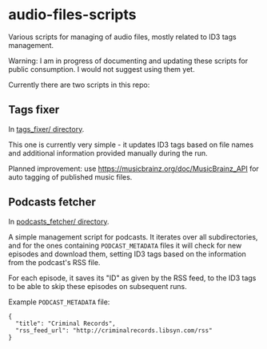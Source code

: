 # audio-files-scripts
Various scripts for managing of audio files, mostly related to ID3 tags
management.

Warning: I am in progress of documenting and updating these scripts for public
consumption. I would not suggest using them yet.

Currently there are two scripts in this repo:

## Tags fixer

In [tags_fixer/ directory](metadata_fixer/).

This one is currently very simple - it updates ID3 tags based on file names and
additional information provided manually during the run.

Planned improvement: use https://musicbrainz.org/doc/MusicBrainz_API for auto
tagging of published music files.


## Podcasts fetcher

In [podcasts_fetcher/ directory](podcasts_fetcher/).

A simple management script for podcasts. It iterates over all subdirectories,
and for the ones containing `PODCAST_METADATA` files it will check for new
episodes and download them, setting ID3 tags based on the information from the
podcast's RSS file.

For each episode, it saves its "ID" as given by the RSS feed, to the ID3 tags to
be able to skip these episodes on subsequent runs.

Example `PODCAST_METADATA` file:
```
{
  "title": "Criminal Records",
  "rss_feed_url": "http://criminalrecords.libsyn.com/rss"
}
```
